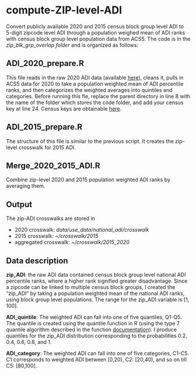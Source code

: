 # compute-ZIP-level-ADI
Convert publicly available 2020 and 2015 census block group level ADI to 5-digit zipcode level ADI through a population weighed mean of ADI ranks with census block group level population data from ACS5. The code is in the _zip_blk_grp_overlap folder_ and is organized as follows:

## ADI_2020_prepare.R
This file reads in the raw 2020 ADI data (available [here](https://www.neighborhoodatlas.medicine.wisc.edu)), cleans it, pulls in ACS5 data for 2020 to take a population weighted mean of ADI percentile ranks, and then categorizes the weighted averages into quintiles and categories.
Before running this fle, replace the parent directory in line 8 with the name of the folder which stores the code folder, and add your census key at line 24. Census keys are obtainable [here](http://api.census.gov/data/key_signup.html). 

## ADI_2015_prepare.R
The structure of this file is similar to the previous script. It creates the zip-level crosswalk for 2015 ADI.

## Merge_2020_2015_ADI.R
Combine zip-level 2020 and 2015 population weighted ADI ranks by averaging them.

## Output
The zip-ADI crosswalks are stored in
- 2020 crosswalk: _data/use_data/national_adi/crosswalk_
- 2015 crosswalk: _~/crosswalk/2015_
- aggregated crosswalk: _~/crosswalk/2015_2020_

## Data description

**zip_ADI**: the raw ADI data contained census block group level national ADI percentile ranks, where a higher rank signified greater disadvantage. Since a zipcode can be linked to multiple census block groups, I created the “zip_ADI” by taking a population weighted mean of the national ADI ranks, using block group level populations. The range for the zip_ADI variable is [1, 100]. 
 
**ADI_quintile**: The weighted ADI can fall into one of five quantiles, Q1-Q5. The quantile is created using the quantile function in R (using the type 7 quantile algorithm described in the function [documentation](https://www.rdocumentation.org/packages/stats/versions/3.6.2/topics/quantile)). I produce quantiles for the zip_ADI distribution corresponding to the probabilities 0.2, 0.4, 0.6, 0.8, and 1.
 
**ADI_category**: The weighted ADI can fall into one of five categories, C1-C5. C1 corresponds to weighted ADI between [0,20), C2: [20,40), and so on till C5: [80,100].
